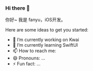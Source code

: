 ### Hi there 👋

你好~ 我是 fanyu，iOS开发。

Here are some ideas to get you started:

- 🔭 I’m currently working on Kwai
- 🌱 I’m currently learning SwiftUI
- 📫 How to reach me: 
- 😄 Pronouns: ...
- ⚡ Fun fact: ...
